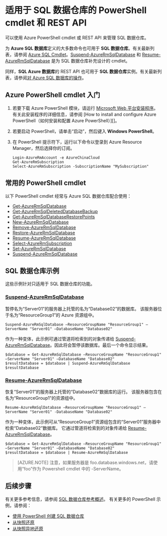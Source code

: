 <properties
   pageTitle="适用于 Azure SQL 数据仓库的 PowerShell cmdlet"
   description="了解 Azure SQL 数据仓库的最常用 PowerShell cmdlet，包括如何暂停和恢复数据库。"
   services="sql-data-warehouse"
   documentationCenter="NA"
   authors="sonyama"
   manager="barbkess"
   editor=""/>

<tags
   ms.service="sql-data-warehouse"
   ms.date="04/02/2016"
   wacn.date="05/05/2016"/>

# 适用于 SQL 数据仓库的 PowerShell cmdlet 和 REST API

可以使用 Azure PowerShell cmdlet 或 REST API 来管理 SQL 数据仓库。

为 **Azure SQL 数据库**定义的大多数命令也可用于 **SQL 数据仓库**。有关最新列表，请参阅 [Azure SQL Cmdlet](https://msdn.microsoft.com/zh-cn/library/mt574084.aspx)。[Suspend-AzureRmSqlDatabase][] 和 [Resume-AzureRmSqlDatabase][] 是为 SQL 数据仓库补充设计的 cmdlet。

同样，**SQL Azure 数据库**的 REST API 也可用于 **SQL 数据仓库**实例。有关最新列表，请参阅[对 Azure SQL 数据库的操作](https://msdn.microsoft.com/zh-cn/library/azure/dn505719.aspx)。

## Azure PowerShell cmdlet 入门

1. 若要下载 Azure PowerShell 模块，请运行 [Microsoft Web 平台安装程序](http://aka.ms/webpi-azps)。有关此安装程序的详细信息，请参阅 [How to install and configure Azure PowerShell（如何安装和配置 Azure PowerShell）][]。
2. 若要启动 PowerShell，请单击“启动”，然后键入 **Windows PowerShell**。
3. 在 PowerShell 提示符下，运行以下命令以登录到 Azure Resource Manager，然后选择你的订阅。

    ```
    Login-AzureRmAccount -e AzureChinaCloud
    Get-AzureRmSubscription
    Select-AzureRmSubscription -SubscriptionName "MySubscription"
    ```


## 常用的 PowerShell cmdlet

以下 PowerShell cmdlet 经常与 Azure SQL 数据仓库配合使用：


- [Get-AzureRmSqlDatabase][]
- [Get-AzureRmSqlDeletedDatabaseBackup][]
- [Get-AzureRmSqlDatabaseRestorePoints][]
- [New-AzureRmSqlDatabase][]
- [Remove-AzureRmSqlDatabase][]
- [Restore-AzureRmSqlDatabase][] 
- [Resume-AzureRmSqlDatabase][]
- [Select-AzureRmSubscription][]
- [Set-AzureRmSqlDatabase][]
- [Suspend-AzureRmSqlDatabase][]


## SQL 数据仓库示例

这些示例针对只适用于 SQL 数据仓库的功能。

### [Suspend-AzureRmSqlDatabase][]

暂停名为“Server01”的服务器上托管的名为“Database02”的数据库。 该服务器位于名为“ResourceGroup1”的 Azure 资源组中。

```
Suspend-AzureRmSqlDatabase –ResourceGroupName "ResourceGroup1" –ServerName "Server01" –DatabaseName "Database02"
```
作为一种变体，此示例可通过管道将检索到的对象传递给 [Suspend-AzureRmSqlDatabase][]。因此将会暂停该数据库。最后一个命令显示结果。

```
$database = Get-AzureRmSqlDatabase –ResourceGroupName "ResourceGroup1" –ServerName "Server01" –DatabaseName "Database02"
$resultDatabase = $database | Suspend-AzureRmSqlDatabase
$resultDatabase
```

### [Resume-AzureRmSqlDatabase][]

恢复“Server01”的服务器上托管的“Database02”数据库的运行。 该服务器包含在名为“ResourceGroup1”的资源组中。

```
Resume-AzureRmSqlDatabase –ResourceGroupName "ResourceGroup1" –ServerName "Server01" -DatabaseName "Database02"
```

作为一种变体，此示例可从“ResourceGroup1”资源组包含的“Server01”服务器中检索“Database02”数据库。 它通过管道将检索到的对象传递给 [Resume-AzureRmSqlDatabase][]。

```
$database = Get-AzureRmSqlDatabase –ResourceGroupName "ResourceGroup1" –ServerName "Server01" –DatabaseName "Database02"
$resultDatabase = $database | Resume-AzureRmSqlDatabase
```

> [AZURE.NOTE] 注意，如果服务器是 foo.database.windows.net，请使用“foo”作为 Powershell cmdlet 中的 -ServerName。


## 后续步骤
有关更多参考信息，请参阅 [SQL 数据仓库参考概述][]。
有关更多的 PowerShell 示例，请参阅：
- [使用 PowerShell 创建 SQL 数据仓库](/documentation/articles/sql-data-warehouse-get-started-provision-powershell)
- [从快照还原](/documentation/articles/sql-data-warehouse-backup-and-restore-from-snapshot)
- [从快照异地还原](/documentation/articles/sql-data-warehouse-backup-and-restore-from-geo-restore-snapshot)

<!--Image references-->

<!--Article references-->
[SQL 数据仓库参考概述]: /documentation/articles/sql-data-warehouse-overview-reference
[如何安装和配置 Azure PowerShell]: /documentation/articles/powershell-install-configure

<!--MSDN references-->
[Get-AzureRmSqlDatabase]: https://msdn.microsoft.com/zh-cn/library/mt603648.aspx
[Get-AzureRmSqlDeletedDatabaseBackup]: https://msdn.microsoft.com/zh-cn/library/mt693387.aspx
[Get-AzureRmSqlDatabaseRestorePoints]: https://msdn.microsoft.com/zh-cn/library/mt603642.aspx
[New-AzureRmSqlDatabase]: https://msdn.microsoft.com/zh-cn/library/mt619339.aspx
[Remove-AzureRmSqlDatabase]: https://msdn.microsoft.com/zh-cn/library/mt619368.aspx
[Restore-AzureRmSqlDatabase]: https://msdn.microsoft.com/zh-cn/library/mt693390.aspx
[Resume-AzureRmSqlDatabase]: http://msdn.microsoft.com/zh-cn/library/mt619347.aspx
<!-- It appears that Select-AzureRmSubscription isn't documented, so this points to Select-AzureRmSubscription -->
[Select-AzureRmSubscription]: https://msdn.microsoft.com/zh-cn/library/dn722499.aspx
[Set-AzureRmSqlDatabase]: https://msdn.microsoft.com/zh-cn/library/mt619433.aspx
[Suspend-AzureRmSqlDatabase]: http://msdn.microsoft.com/zh-cn/library/mt619337.aspx



<!--Other Web references-->

<!---HONumber=Mooncake_0425_2016-->